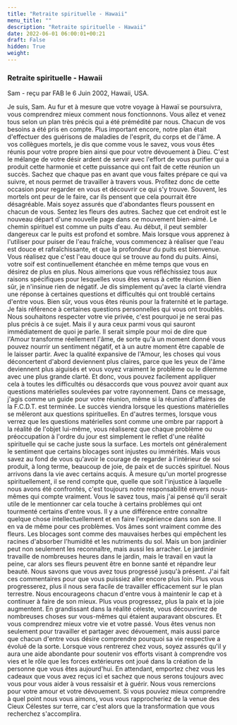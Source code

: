 ```yaml
---
title: "Retraite spirituelle - Hawaii"
menu_title: ""
description: "Retraite spirituelle - Hawaii"
date: 2022-06-01 06:00:01+00:21
draft: False
hidden: True
weight:
---
```

### Retraite spirituelle - Hawaii

Sam - reçu par FAB le 6 Juin 2002, Hawaii, USA.

Je suis, Sam.
Au fur et à mesure que votre voyage à Hawaï se poursuivra, vous comprendrez mieux comment nous fonctionnons. Vous allez et venez tous selon un plan très précis qui a été prémédité par nous. Chacun de vos besoins a été pris en compte. Plus important encore, notre plan était d'effectuer des guérisons de maladies de l'esprit, du corps et de l'âme.
A vos collègues mortels, je dis que comme vous le savez, vous vous êtes réunis pour votre propre bien ainsi que pour votre dévouement à Dieu. C'est le mélange de votre désir ardent de servir avec l'effort de vous purifier qui a produit cette harmonie et cette puissance qui ont fait de cette réunion un succès. Sachez que chaque pas en avant que vous faites prépare ce qui va suivre, et nous permet de travailler à travers vous. Profitez donc de cette occasion pour regarder en vous et découvrir ce qui s'y trouve.
Souvent, les mortels ont peur de le faire, car ils pensent que cela pourrait être désagréable. Mais soyez assurés que d'abondantes fleurs poussent en chacun de vous. Sentez les fleurs des autres. Sachez que cet endroit est le nouveau départ d'une nouvelle page dans ce mouvement bien-aimé.
Le chemin spirituel est comme un puits d'eau. Au début, il peut sembler dangereux car le puits est profond et sombre. Mais lorsque vous apprenez à l'utiliser pour puiser de l'eau fraîche, vous commencez à réaliser que l'eau est douce et rafraîchissante, et que la profondeur du puits est bienvenue. Vous réalisez que c'est l'eau douce qui se trouve au fond du puits. Ainsi, votre soif est continuellement étanchée en même temps que vous en désirez de plus en plus.
Nous aimerions que vous réfléchissiez tous aux raisons spécifiques pour lesquelles vous êtes venus à cette réunion. Bien sûr, je n'insinue rien de négatif. Je dis simplement qu'avec la clarté viendra une réponse à certaines questions et difficultés qui ont troublé certains d'entre vous. Bien sûr, vous vous êtes réunis pour la fraternité et le partage. Je fais référence à certaines questions personnelles qui vous ont troublés. Nous souhaitons respecter votre vie privée, c'est pourquoi je ne serai pas plus précis à ce sujet. Mais il y aura ceux parmi vous qui sauront immédiatement de quoi je parle.
Il serait simple pour moi de dire que l'Amour transforme réellement l'âme, de sorte qu'à un moment donné vous pouvez nourrir un sentiment négatif, et à un autre moment être capable de le laisser partir. Avec la qualité expansive de l'Amour, les choses qui vous déconcertent d'abord deviennent plus claires, parce que les yeux de l'âme deviennent plus aiguisés et vous voyez vraiment le problème ou le dilemme avec une plus grande clarté. Et donc, vous pouvez facilement appliquer cela à toutes les difficultés ou désaccords que vous pouvez avoir quant aux questions matérielles soulevées par votre rayonnement.
Dans ce message, j'agis comme un guide pour votre réunion, même si la réunion d'affaires de la F.C.D.T. est terminée. Le succès viendra lorsque les questions matérielles se mêleront aux questions spirituelles. En d'autres termes, lorsque vous verrez que les questions matérielles sont comme une ombre par rapport à la réalité de l'objet lui-même, vous réaliserez que chaque problème ou préoccupation à l'ordre du jour est simplement le reflet d'une réalité spirituelle qui se cache juste sous la surface.
Les mortels ont généralement le sentiment que certains blocages sont injustes ou immérités. Mais vous savez au fond de vous qu'avoir le courage de regarder à l'intérieur de soi produit, à long terme, beaucoup de joie, de paix et de succès spirituel.
Nous arrivons dans la vie avec certains acquis. À mesure qu'un mortel progresse spirituellement, il se rend compte que, quelle que soit l'injustice à laquelle nous avons été confrontés, c'est toujours notre responsabilité envers nous-mêmes qui compte vraiment.
Vous le savez tous, mais j'ai pensé qu'il serait utile de le mentionner car cela touche à certains problèmes qui ont tourmenté certains d'entre vous. Il y a une différence entre connaître quelque chose intellectuellement et en faire l'expérience dans son âme. Il en va de même pour ces problèmes.
Vos âmes sont vraiment comme des fleurs. Les blocages sont comme des mauvaises herbes qui empêchent les racines d'absorber l'humidité et les nutriments du sol. Mais un bon jardinier peut non seulement les reconnaître, mais aussi les arracher. Le jardinier travaille de nombreuses heures dans le jardin, mais le travail en vaut la peine, car alors ses fleurs peuvent être en bonne santé et répandre leur beauté.
Nous savons que vous avez tous progressé jusqu'à présent. J'ai fait ces commentaires pour que vous puissiez aller encore plus loin. Plus vous progresserez, plus il nous sera facile de travailler efficacement sur le plan terrestre. Nous encourageons chacun d'entre vous à maintenir le cap et à continuer à faire de son mieux. Plus vous progressez, plus la paix et la joie augmentent.
En grandissant dans la réalité céleste, vous découvrirez de nombreuses choses sur vous-mêmes qui étaient auparavant obscures. Et vous comprendrez mieux votre vie et votre passé.
Vous êtes venus non seulement pour travailler et partager avec dévouement, mais aussi parce que chacun d'entre vous désire comprendre pourquoi sa vie respective a évolué de la sorte. Lorsque vous rentrerez chez vous, soyez assurés qu'il y aura une aide abondante pour soutenir vos efforts visant à comprendre vos vies et le rôle que les forces extérieures ont joué dans la création de la personne que vous êtes aujourd'hui. En attendant, emportez chez vous les cadeaux que vous avez reçus ici et sachez que nous serons toujours avec vous pour vous aider à vous ressaisir et à guérir.
Nous vous remercions pour votre amour et votre dévouement. Si vous pouviez mieux comprendre à quel point nous vous aimons, vous vous rapprocheriez de la venue des Cieux Célestes sur terre, car c'est alors que la transformation que vous recherchez s'accomplira.